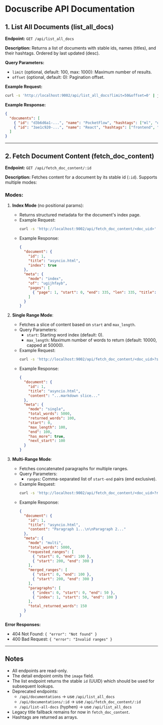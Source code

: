 # Docuscribe API Documentation

## 1. List All Documents (list_all_docs)

**Endpoint:** `GET /api/list_all_docs`

**Description:**
Returns a list of documents with stable ids, names (titles), and their hashtags. Ordered by last updated (desc).

**Query Parameters:**
- `limit` (optional, default: 100, max: 1000): Maximum number of results.
- `offset` (optional, default: 0): Pagination offset.

**Example Request:**
```sh
curl -s 'http://localhost:9002/api/list_all_docs?limit=50&offset=0' | jq
```

**Example Response:**
```json
{
  "documents": [
    { "id": "d3b6d6a1-...", "name": "PocketFlow", "hashtags": ["ml", "optimization"] },
    { "id": "3ae1c920-...", "name": "React", "hashtags": ["frontend", "ui"] }
  ]
}
```

---

## 2. Fetch Document Content (fetch_doc_content)

**Endpoint:** `GET /api/fetch_doc_content/:id`

**Description:**
Fetches content for a document by its stable id (`:id`). Supports multiple modes:

### Modes:
1. **Index Mode** (no positional params):
   - Returns structured metadata for the document's index page.
   - Example Request:
     ```sh
     curl -s 'http://localhost:9002/api/fetch_doc_content/<doc_uid>' | jq
     ```
   - Example Response:
     ```json
     {
       "document": {
         "id": 1,
         "title": "asyncio.html",
         "index": true
       },
       "meta": {
         "mode": "index",
         "of": "ugijhfayb",
         "pages": [
           { "page": 1, "start": 0, "end": 335, "len": 335, "title": "asyncio — Asynchronous I/O — Python 3.13.7 documentation" }
         ]
       }
     }
     ```

2. **Single Range Mode**:
   - Fetches a slice of content based on `start` and `max_length`.
   - Query Parameters:
     - `start`: Starting word index (default: 0).
     - `max_length`: Maximum number of words to return (default: 10000, capped at 50000).
   - Example Request:
     ```sh
     curl -s 'http://localhost:9002/api/fetch_doc_content/<doc_uid>?start=0&max_length=100' | jq
     ```
   - Example Response:
     ```json
     {
       "document": {
         "id": 1,
         "title": "asyncio.html",
         "content": "...markdown slice..."
       },
       "meta": {
         "mode": "single",
         "total_words": 5000,
         "returned_words": 100,
         "start": 0,
         "max_length": 100,
         "end": 100,
         "has_more": true,
         "next_start": 100
       }
     }
     ```

3. **Multi-Range Mode**:
   - Fetches concatenated paragraphs for multiple ranges.
   - Query Parameters:
     - `ranges`: Comma-separated list of `start-end` pairs (end exclusive).
   - Example Request:
     ```sh
     curl -s 'http://localhost:9002/api/fetch_doc_content/<doc_uid>?ranges=0-100,200-300' | jq
     ```
   - Example Response:
     ```json
     {
       "document": {
         "id": 1,
         "title": "asyncio.html",
         "content": "Paragraph 1...\n\nParagraph 2..."
       },
       "meta": {
         "mode": "multi",
         "total_words": 5000,
         "requested_ranges": [
           { "start": 0, "end": 100 },
           { "start": 200, "end": 300 }
         ],
         "merged_ranges": [
           { "start": 0, "end": 100 },
           { "start": 200, "end": 300 }
         ],
         "paragraphs": [
           { "index": 0, "start": 0, "end": 50 },
           { "index": 1, "start": 50, "end": 100 }
         ],
         "total_returned_words": 150
       }
     }
     ```

**Error Responses:**
- 404 Not Found: `{ "error": "Not found" }`
- 400 Bad Request: `{ "error": "Invalid ranges" }`

---

## Notes
- All endpoints are read-only.
- The detail endpoint omits the `image` field.
- The list endpoint returns the stable `id` (UUID) which should be used for subsequent lookups.
- Deprecated endpoints:
  - `/api/documentations` -> use `/api/list_all_docs`
  - `/api/documentations/:id` -> use `/api/fetch_doc_content/:id`
  - `/api/list-all-docs` (hyphen) -> use `/api/list_all_docs`
- Legacy title fallback remains for now in `fetch_doc_content`.
- Hashtags are returned as arrays.
